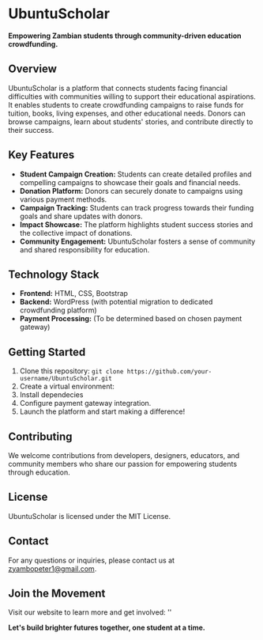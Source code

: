 # UbuntuScholar

**Empowering Zambian students through community-driven education crowdfunding.**

## Overview

UbuntuScholar is a platform that connects students facing financial difficulties with communities willing to support their educational aspirations. It enables students to create crowdfunding campaigns to raise funds for tuition, books, living expenses, and other educational needs. Donors can browse campaigns, learn about students' stories, and contribute directly to their success.

## Key Features

- **Student Campaign Creation:** Students can create detailed profiles and compelling campaigns to showcase their goals and financial needs.
- **Donation Platform:** Donors can securely donate to campaigns using various payment methods.
- **Campaign Tracking:** Students can track progress towards their funding goals and share updates with donors.
- **Impact Showcase:** The platform highlights student success stories and the collective impact of donations.
- **Community Engagement:** UbuntuScholar fosters a sense of community and shared responsibility for education.

## Technology Stack

- **Frontend:** HTML, CSS, Bootstrap
- **Backend:** WordPress (with potential migration to dedicated crowdfunding platform)
- **Payment Processing:** (To be determined based on chosen payment gateway)

## Getting Started

1. Clone this repository: `git clone https://github.com/your-username/UbuntuScholar.git`
2. Create a virtual environment:
3. Install dependecies
4. Configure payment gateway integration.
6. Launch the platform and start making a difference!

## Contributing

We welcome contributions from developers, designers, educators, and community members who share our passion for empowering students through education.

## License

UbuntuScholar is licensed under the MIT License.

## Contact

For any questions or inquiries, please contact us at zyambopeter1@gmail.com.

## Join the Movement

Visit our website to learn more and get involved: ''

**Let's build brighter futures together, one student at a time.**
